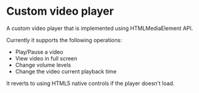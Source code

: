 <h1>Custom video player</h1>

<p>
  A custom video player that is implemented using HTMLMediaElement API.
</p>
<p>
  Currently it supports the following operations:
</p>
<ul>
  <li>Play/Pause a video</li>
  <li>View video in full screen</li>
  <li>Change volume levels</li>
  <li>Change the video current playback time</li>
</ul>

<p>
  It reverts to using HTML5 native controls if the player doesn't load.
</p>
